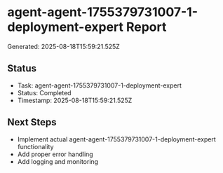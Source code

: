 # agent-agent-1755379731007-1-deployment-expert Report

Generated: 2025-08-18T15:59:21.525Z

## Status
- Task: agent-agent-1755379731007-1-deployment-expert
- Status: Completed
- Timestamp: 2025-08-18T15:59:21.525Z

## Next Steps
- Implement actual agent-agent-1755379731007-1-deployment-expert functionality
- Add proper error handling
- Add logging and monitoring
